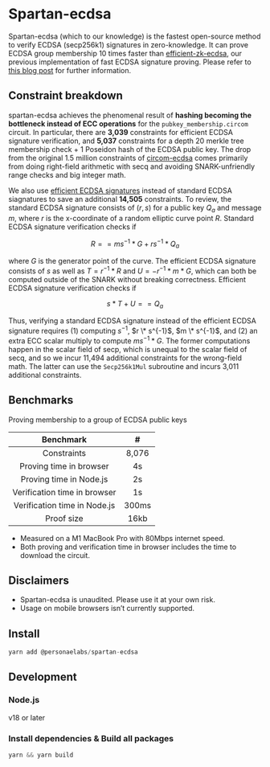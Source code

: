 # Spartan-ecdsa

Spartan-ecdsa (which to our knowledge) is the fastest open-source method to verify ECDSA (secp256k1) signatures in zero-knowledge. It can prove ECDSA group membership 10 times faster than [efficient-zk-ecdsa](https://github.com/personaelabs/efficient-zk-ecdsa), our previous implementation of fast ECDSA signature proving. Please refer to [this blog post](https://personaelabs.org/posts/spartan-ecdsa/) for further information.

## Constraint breakdown

spartan-ecdsa achieves the phenomenal result of **hashing becoming the bottleneck instead of ECC operations** for the `pubkey_membership.circom` circuit. In particular, there are **3,039** constraints for efficient ECDSA signature verification, and **5,037** constraints for a depth 20 merkle tree membership check + 1 Poseidon hash of the ECDSA public key. The drop from the original 1.5 million constraints of [circom-ecdsa](https://github.com/0xPARC/circom-ecdsa) comes primarily from doing right-field arithmetic with secq and avoiding SNARK-unfriendly range checks and big integer math.

We also use [efficient ECDSA signatures](https://personaelabs.org/posts/efficient-ecdsa-1/) instead of standard ECDSA siagnatures to save an additional **14,505** constraints. To review, the standard ECDSA signature consists of $(r, s)$ for a public key $Q_a$ and message $m$, where $r$ is the x-coordinate of a random elliptic curve point $R$. Standard ECDSA signature verification checks if

```math
R == m s ^{-1} * G + r s ^{-1} * Q_a
```

where $G$ is the generator point of the curve. The efficient ECDSA signature consists of $s$ as well as $T = r^{-1} * R$ and $U = -r^{-1} * m * G$, which can both be computed outside of the SNARK without breaking correctness. Efficient ECDSA signature verification checks if

```math
s * T + U == Q_a
```

Thus, verifying a standard ECDSA signature instead of the efficient ECDSA signature requires (1) computing $s^{-1}$, $r \* s^{-1}$, $m \* s^{-1}$, and (2) an extra ECC scalar multiply to compute $m s ^{-1} * G$. The former computations happen in the scalar field of secp, which is unequal to the scalar field of secq, and so we incur 11,494 additional constraints for the wrong-field math. The latter can use the `Secp256k1Mul` subroutine and incurs 3,011 additional constraints.

## Benchmarks

Proving membership to a group of ECDSA public keys

|          Benchmark           |   #   |
| :--------------------------: | :---: |
|         Constraints          | 8,076 |
|   Proving time in browser    |  4s   |
|   Proving time in Node.js    |  2s   |
| Verification time in browser |  1s   |
| Verification time in Node.js | 300ms |
|          Proof size          | 16kb  |

- Measured on a M1 MacBook Pro with 80Mbps internet speed.
- Both proving and verification time in browser includes the time to download the circuit.

## Disclaimers

- Spartan-ecdsa is unaudited. Please use it at your own risk.
- Usage on mobile browsers isn’t currently supported.

## Install

```jsx
yarn add @personaelabs/spartan-ecdsa
```

## Development

### Node.js

v18 or later

### Install dependencies & Build all packages

```jsx
yarn && yarn build
```
